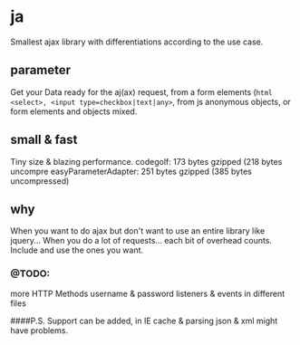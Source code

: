 # ja
Smallest ajax library with differentiations according to the use case.

## parameter
Get your Data ready for the aj(ax) request, from a form elements (```html <select>, <input type=checkbox|text|any>```, from js anonymous objects, or form elements and objects mixed.


## small & fast
Tiny size & blazing performance. 
codegolf: 173 bytes gzipped (218 bytes uncompre
easyParameterAdapter: 251 bytes gzipped (385 bytes uncompressed)

## why
When you want to do ajax but don't want to use an entire library like jquery...
When you do a lot of requests... each bit of overhead counts.
Include and use the ones you want.

### @TODO:
more HTTP Methods
username & password
listeners & events in different files

####P.S.
Support can be added, in IE cache & parsing json & xml might have problems. 
